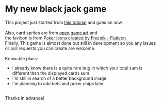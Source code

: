 # My new black jack game
This project just started from [this tutorial](https://youtu.be/bMYCWccL-3U) and goes on now <br>
<br>
Also, card sprites are from [open game art](https://opengameart.org/content/cards-set) and <br>
the favicon is from [Poker icons created by Freepik - Flaticon](https://www.flaticon.com/free-icon/clover_105219) <br>
Finally, This game is almost done but still in development so you any issues or pull requests you can create are welcome. <br>
<br>
Knowable plans: <br>
* I already know there is a quite rare bug in which your total sum is different than the displayed cards sum <br> 
* I'm still in search of a better background image <br>
* I'm planning to add bets and poker chips later <br>
<br>
Thanks in advance! <br>
